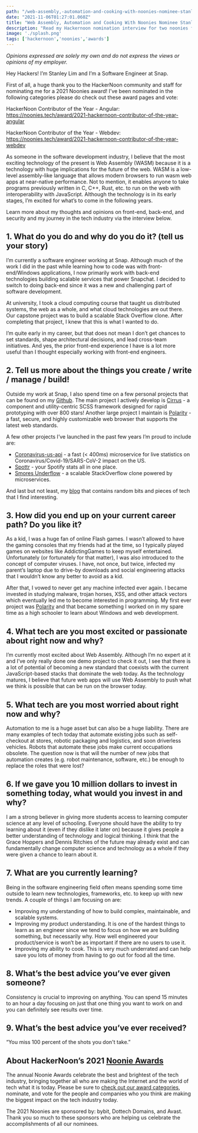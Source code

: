 ```yaml
---
path: "/web-assembly,-automation-and-cooking-with-noonies-nominee-stanley-lim"
date: "2021-11-06T01:27:01.060Z"
title: "Web Assembly, Automation and Cooking With Noonies Nominee Stanley Lim"
description: "Read my Hackernoon nomination interview for two noonies for #noonies2021."
image: './splash.png'
tags: ['hackernoon','noonies','awards']
---
```


*Opinions expressed are solely my own and do not express the views or opinions of my employer.*

Hey Hackers! I’m Stanley Lim and I’m a Software Engineer at Snap.

First of all, a huge thank you to the HackerNoon community and staff for nominating me for a 2021 Noonies award! I’ve been nominated in the following categories please do check out these award pages and vote:

HackerNoon Contributor of the Year - Angular: https://noonies.tech/award/2021-hackernoon-contributor-of-the-year-angular

HackerNoon Contributor of the Year - Webdev: https://noonies.tech/award/2021-hackernoon-contributor-of-the-year-webdev

As someone in the software development industry, I believe that the most exciting technology of the present is Web Assembly (WASM) because it is a technology with huge implications for the future of the web. WASM is a low-level assembly-like language that allows modern browsers to run wasm web apps at near-native performance. Not to mention, it enables anyone to take programs previously written in C, C++, Rust, etc. to run on the web with interoperability with JavaScript. Although the technology is in its early stages, I’m excited for what’s to come in the following years.

Learn more about my thoughts and opinions on front-end, back-end, and security and my journey in the tech industry via the interview below.

## 1. What do you do and why do you do it? (tell us your story)

I’m currently a software engineer working at Snap. Although much of the work I did in the past while learning how to code was with front-end/Windows applications, I now primarily work with back-end technologies building scalable services that power Snapchat. I decided to switch to doing back-end since it was a new and challenging part of software development.

At university, I took a cloud computing course that taught us distributed systems, the web as a whole, and what cloud technologies are out there. Our capstone project was to build a scalable Stack Overflow clone. After completing that project, I knew that this is what I wanted to do.

I’m quite early in my career, but that does not mean I don’t get chances to set standards, shape architectural decisions, and lead cross-team initiatives. And yes, the prior front-end experience I have is a lot more useful than I thought especially working with front-end engineers.

## 2. Tell us more about the things you create / write / manage / build!

Outside my work at Snap, I also spend time on a few personal projects that can be found on my [Github](https://github.com/Spiderpig86). The main project I actively develop is [Cirrus](https://github.com/Spiderpig86/Cirrus) - a component and utility-centric SCSS framework designed for rapid prototyping with over 800 stars! Another large project I maintain is [Polarity](https://polaritybrowser.netlify.app/) - a fast, secure, and highly customizable web browser that supports the latest web standards.

A few other projects I’ve launched in the past few years I’m proud to include are:

- [Coronavirus-us-api](https://github.com/Spiderpig86/coronavirus-us-api) - a fast (< 400ms) microservice for live statistics on Coronavirus/Covid-19/SARS-CoV-2 impact on the US.
- [Spottr](https://github.com/Spiderpig86/spottr) - your Spotify stats all in one place.
- [Smores Underflow](https://github.com/Spiderpig86/SmoresUnderflow) - a scalable StackOverflow clone powered by microservices.

And last but not least, my [blog](https://blog.stanleylim.me/) that contains random bits and pieces of tech that I find interesting.

## 3. How did you end up on your current career path? Do you like it?

As a kid, I was a huge fan of online Flash games. I wasn’t allowed to have the gaming consoles that my friends had at the time, so I typically played games on websites like AddictingGames to keep myself entertained. Unfortunately (or fortunately for that matter), I was also introduced to the concept of computer viruses. I have, not once, but twice, infected my parent’s laptop due to drive-by downloads and social engineering attacks that I wouldn’t know any better to avoid as a kid.

After that, I vowed to never get any machine infected ever again. I became invested in studying malware, trojan horses, XSS, and other attack vectors which eventually led me to become interested in programming. My first ever project was [Polarity](https://polaritybrowser.netlify.app/) and that became something I worked on in my spare time as a high schooler to learn about Windows and web development.

## 4. What tech are you most excited or passionate about right now and why?

I’m currently most excited about Web Assembly. Although I’m no expert at it and I’ve only really done one demo project to check it out, I see that there is a lot of potential of becoming a new standard that coexists with the current JavaScript-based stacks that dominate the web today. As the technology matures, I believe that future web apps will use Web Assembly to push what we think is possible that can be run on the browser today.

## 5. What tech are you most worried about right now and why?

Automation to me is a huge asset but can also be a huge liability. There are many examples of tech today that automate existing jobs such as self-checkout at stores, robotic packaging and logistics, and soon driverless vehicles. Robots that automate these jobs make current occupations obsolete. The question now is that will the number of new jobs that automation creates (e.g. robot maintenance, software, etc.) be enough to replace the roles that were lost?

## 6. If we gave you 10 million dollars to invest in something today, what would you invest in and why?

I am a strong believer in giving more students access to learning computer science at any level of schooling. Everyone should have the ability to try learning about it (even if they dislike it later on) because it gives people a better understanding of technology and logical thinking. I think that the Grace Hoppers and Dennis Ritchies of the future may already exist and can fundamentally change computer science and technology as a whole if they were given a chance to learn about it.

## 7. What are you currently learning?

Being in the software engineering field often means spending some time outside to learn new technologies, frameworks, etc. to keep up with new trends. A couple of things I am focusing on are:

- Improving my understanding of how to build complex, maintainable, and scalable systems.
- Improving my product understanding. It is one of the hardest things to learn as an engineer since we tend to focus on how we are building something, but necessarily why. How well engineered your product/service is won’t be as important if there are no users to use it.
- Improving my ability to cook. This is very much underrated and can help save you lots of money from having to go out for food all the time.

## 8. What’s the best advice you’ve ever given someone?

Consistency is crucial to improving on anything. You can spend 15 minutes to an hour a day focusing on just that one thing you want to work on and you can definitely see results over time.

## 9. What’s the best advice you’ve ever received?

“You miss 100 percent of the shots you don't take.”

## About HackerNoon’s 2021 [Noonie Awards](https://noonies.tech)

The annual Noonie Awards celebrate the best and brightest of the tech industry, bringing together all who are making the Internet and the world of tech what it is today. Please be sure to [check out our award categories](https://noonies.tech), nominate, and vote for the people and companies who you think are making the biggest impact on the tech industry today.

The 2021 Noonies are sponsored by: bybit, Dottech Domains, and Avast. Thank you so much to these sponsors who are helping us celebrate the accomplishments of all our nominees.
